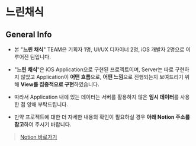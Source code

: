 # 느린채식

## General Info ##
- 본 "**느린 채식**" TEAM은 기획자 1명, UI/UX 디자이너 2명, iOS 개발자 2명으로 이루어진 팀입니다.

- "**느린 채식**"은 iOS Application으로 구현된 프로젝트이며, Server는 따로 구현하지 않았고
    Application이 **어떤 흐름**으로, **어떤 느낌**으로 진행되는지 보여드리기 위해 **View를 집중적으로 구현**하였습니다.

- 따라서 Application 내에 있는 데이터는 서버를 활용하지 않은 **임시 데이터**를 사용한 점 양해 부탁드립니다.

- 만약 프로젝트에 대한 더 자세한 내용의 확인이 필요하실 경우 **아래 Notion 주소를 참고**하여 주시기 바랍니다.

> [Notion 바로가기](https://www.notion.so/509378ac1fd64a7d8f33ae9c7328fef2)
